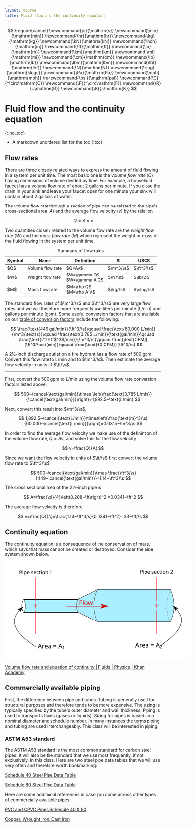 ```yaml
---
layout: course
title: Fluid flow and the continuity equation
---
```


$$
\require{cancel}
\newcommand{\s}{\mathrm{s}}
\newcommand{\min}{\mathrm{min}}
\newcommand{\hr}{\mathrm{hr}}
\newcommand{\kg}{\mathrm{kg}}
\newcommand{\kN}{\mathrm{kN}}
\newcommand{\inch}{\mathrm{in}}
\newcommand{\ft}{\mathrm{ft}}
\newcommand{\m}{\mathrm{m}}
\newcommand{\km}{\mathrm{km}}
\newcommand{\mi}{\mathrm{mi}}
\newcommand{\cm}{\mathrm{cm}}
\newcommand{\lb}{\mathrm{lb}}
\newcommand{\lbm}{\mathrm{lbm}}
\newcommand{\lbf}{\mathrm{lbf}}
\newcommand{\N}{\mathrm{N}}
\newcommand{\slug}{\mathrm{slugs}}
\newcommand{\Pa}{\mathrm{Pa}}
\newcommand{\mph}{\mathrm{mph}}
\renewcommand{\psi}{\mathrm{psi}}
\newcommand{\C}{^\circ\mathrm{C}}
\newcommand{\F}{^\circ\mathrm{F}}
\newcommand{\R}{~\mathrm{R}}
\newcommand{\K}{~\mathrm{K}}
$$

# Fluid flow and the continuity equation
{:.no_toc}

* A markdown unordered list for the toc
{:toc}

## Flow rates

There are three closely related ways to express the amount of fluid flowing in a system per unit time.  The most basic one is the *volume flow rate* ($Q$) having dimensions of volume divided by time.  For example, a household faucet has a volume flow rate of about 2 gallons per minute.  If you close the drain in your sink and leave your faucet open for one minute your sink will contain about 2 gallons of water.

The volume flow rate through a section of pipe can be related to the pipe's cross-sectional area ($A$) and the average flow velocity ($v$) by the relation

$$Q=A\times v$$

Two quantities closely related to the volume flow rate are the *weight flow rate* ($W$) and the *mass flow rate* ($M$) which represent the weight or mass of the fluid flowing in the system per unit time.


<div class="table-responsive-lg">
<table class="table">
<caption>
Summary of flow rates
</caption>
<thead class="thead-dark">
<tr><th> Symbol </th><th> Name </th><th>  Definition</th><th> SI  </th><th>  USCS </th></tr>
</thead>
<tbody>
<tr><td>$Q$ </td><td> Volume flow rate </td><td> $Q=Av$  </td><td>  $\m^3/\s$</td><td>$\ft^3/\s$ </td></tr>
<tr><td>$W$ </td><td> Weight flow rate </td><td>$W=\gamma Q$ <BR> $W=\gamma A Q$  </td><td>  $\N/\s$</td><td>$\lb/\s$ </td></tr>
<tr><td>$M$ </td><td> Mass flow rate </td><td>$M=\rho Q$ <BR> $M=\rho A V$  </td><td>  $\kg/\s$</td><td>$\slug/\s$ </td></tr>
</tbody>
</table>
</div>

The standard flow rates of $\m^3/\s$ and $\ft^3/\s$ are very large flow rates and we will therefore more frequently use liters per minute (L/min) and gallons per minute (gpm).  Some useful conversion factors that are available on our <a href="https://kdusling.github.io/teaching/Applied-Fluids/ConversionFactors.html">table of conversion factors</a> include the following:

$$
\frac{\text{449 gal/min}}{\ft^3/\s}\qquad
\frac{\text{60,000 L/min}}{\m^3/\text{s}}\qquad
\frac{\text{3.785 L/min}}{\text{gal/min}}\qquad
\frac{\text{2119 ft$^3$/min}}{\m^3/\s}\qquad
\frac{\text{CFM}}{\ft^3/\text{min}}\qquad
\frac{\text{60 CFM}}{\ft^3/\s}
$$




<div class="example">
A 2&frac12;-inch discharge outlet on a fire hydrant has a flow rate of 500 gpm.  Convert this flow rate to L/min and to $\m^3/\s$.  Then estimate the average flow velocity in units of $\ft/\s$.

<hr>

First, convert the 500 gpm to L/min using the volume flow rate conversion factors listed above,

$$
500~\cancel{\text{gal/min}}\times \left(\frac{\text{3.785 L/min}}{\cancel{\text{gal/min}}}\right)=1,892.5~\text{L/min}
$$

Next, convert this result into $\m^3/\s$,

$$
1,892.5~\cancel{\text{L/min}}\times\left(\frac{\text{m}^3/\s}{60,000~\cancel{\text{L/min}}}\right)=0.0315~\m^3/\s
$$

In order to find the average flow velocity we make use of the definintion of the volume flow rate, $Q=Av$, and solve this for the flow velocity

$$
v=\frac{Q}{A}
$$

Since we want the flow velocity in units of $\ft/\s$ first convert the volume flow rate to $\ft^3/\s$:

$$
500~\cancel{\text{gal/min}}\times \frac{\ft^3/\s}{449~\cancel{\text{gal/min}}}=1.14~\ft^3/\s
$$

The cross sectional area of the 2&frac12;-inch pipe is

$$
A=\frac{\pi}{4}\left(0.208~\ft\right)^2 =0.0341~\ft^2
$$

The average flow velocity is therefore

$$
v=\frac{Q}{A}=\frac{1.14~\ft^3/s}{0.0341~\ft^2}=33~\ft/\s
$$

</div>

## Continuity equation

The continuity equation is a consequence of the conservation of mass, which  says that mass cannot be created or destroyed.  Consider the pipe system shown below.

<div class="photo" style="width: 600px;  text-align:center">
<img src="img\continuity.svg">
</div>



<a href="https://youtu.be/G4CgOF4ccXk">Volume flow rate and equation of continuity | Fluids | Physics | Khan Academy</a>


## Commercially available piping

First, the difference between pipe and tubes.  Tubing is generally used for structural purposes and therefore tends to be more expensive.  The sizing is typically specified by the tube's outer diameter and wall thickness.  Piping is used to transports fluids (gases or liquids).  Sizing for pipes is based on a nominal diameter and schedule number.  In many instances the terms piping and tubing are used interchangeably.  This class will be interested in piping.

### ASTM A53 standard

The ASTM A53 standard is the most common standard for carbon steel pipes.  It will also be the standard that we use most frequently, if not exclusively, in this class.  Here are two steel pipe data tables that we will use very often and therefore worth bookmarking:

<a href="https://kdusling.github.io/teaching/Applied-Fluids/SteelPipeTable.html?sch=40&mat=comSteel">Schedule 40 Steel Pipe Data Table</a>

<a href="https://kdusling.github.io/teaching/Applied-Fluids/SteelPipeTable.html?sch=80&mat=comSteel">Schedule 80 Steel Pipe Data Table</a>

Here are some additional references in case you come across other types of commercially available pipes:

<a href=" https://www.engineeringtoolbox.com/pvc-cpvc-pipes-dimensions-d_795.html">PVC and CPVC Pipes Schedule 40 & 80</a>

<a href="http://www.gizmology.net/pipe.htm">Copper, Wrought iron, Cast iron</a>
